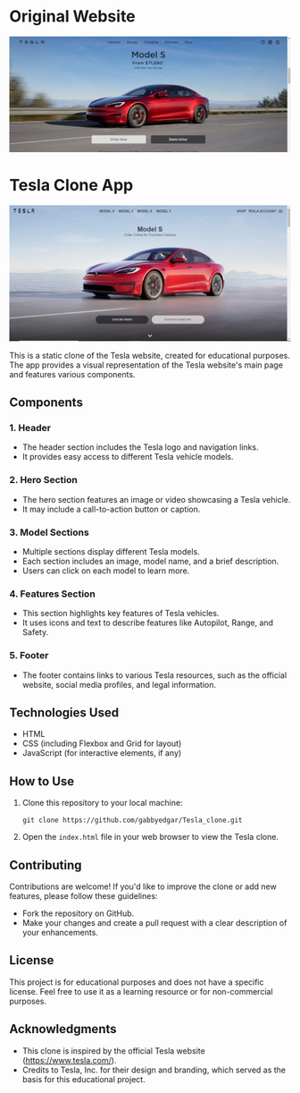 # Original Website

![Original app](./public/images/Original.png)
# Tesla Clone App

![Tesla Clone](./public/images/Clone.png)

This is a static clone of the Tesla website, created for educational purposes. The app provides a visual representation of the Tesla website's main page and features various components.

## Components

### 1. Header
- The header section includes the Tesla logo and navigation links.
- It provides easy access to different Tesla vehicle models.

### 2. Hero Section
- The hero section features an image or video showcasing a Tesla vehicle.
- It may include a call-to-action button or caption.

### 3. Model Sections
- Multiple sections display different Tesla models.
- Each section includes an image, model name, and a brief description.
- Users can click on each model to learn more.

### 4. Features Section
- This section highlights key features of Tesla vehicles.
- It uses icons and text to describe features like Autopilot, Range, and Safety.

### 5. Footer
- The footer contains links to various Tesla resources, such as the official website, social media profiles, and legal information.

## Technologies Used
- HTML
- CSS (including Flexbox and Grid for layout)
- JavaScript (for interactive elements, if any)

## How to Use
1. Clone this repository to your local machine:

   ```shell
   git clone https://github.com/gabbyedgar/Tesla_clone.git
   ```

2. Open the `index.html` file in your web browser to view the Tesla clone.

## Contributing
Contributions are welcome! If you'd like to improve the clone or add new features, please follow these guidelines:
- Fork the repository on GitHub.
- Make your changes and create a pull request with a clear description of your enhancements.

## License
This project is for educational purposes and does not have a specific license. Feel free to use it as a learning resource or for non-commercial purposes.

## Acknowledgments
- This clone is inspired by the official Tesla website (https://www.tesla.com/).
- Credits to Tesla, Inc. for their design and branding, which served as the basis for this educational project.
